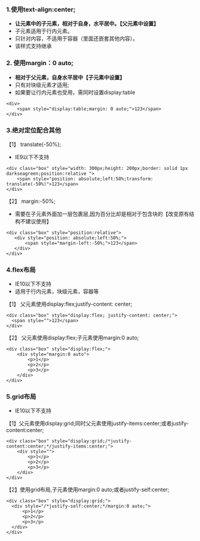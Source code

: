 
### 1.使用text-align:center;
   * **让元素中的子元素，相对于自身，水平居中。【父元素中设置】**
   * 子元素适用于行内元素。
   * 只针对内容，不适用于容器（里面还嵌套其他内容）。
   * 该样式支持继承

### 2. 使用margin：0 auto;
   * **相对于父元素，自身水平居中【子元素中设置】**
   * 只有对块级元素才适用;
   * 如果要让行内元素也受用，需同时设置display:table

 ```
 <div>
     <span style="display:table;margin: 0 auto;">123</span>
 </div>
 ```

### 3.绝对定位配合其他
   【1】 translate(-50%);
   * IE9以下不支持
```
<div class="box" style="width: 300px;height: 200px;border: solid 1px darkseagreen;position:relative ">
    <span style="position: absolute;left:50%;transform: translate(-50%)">123</span>
</div>
```

   【2】 margin:-50%;
   * 需要在子元素外面加一层包裹层,因为百分比却是相对于包含块的【改变原有结构不建议使用】
   ```
  <div class="box" style="position:relative">
      <div style="position: absolute;left:50%;">
          <span style="margin-left:-50%;">123</span>
      </div>
  </div>
   ```


### 4.flex布局
  * IE10以下不支持
  * 适用于行内元素，块级元素，容器等

  【1】 父元素使用display:flex;justify-content: center;

```
<div class="box" style="display:flex; justify-content: center;">
  <span style="">123</span>
</div>
```

 【2】 父元素使用display:flex;子元素使用margin:0 auto;
 ```
 <div class="box" style="display:flex;">
     <div style="margin:0 auto">
         <p>1</p>
         <p>2</p>
         <p>3</p>
     </div>
 </div>
 ```

### 5.grid布局
  * IE10以下不支持

  【1】父元素使用display:grid;同时父元素使用justify-items:center;或者justify-content:center;
  ```
  <div class="box" style="display:grid;/*justify-content:center;*/justify-items:center;">
      <div style="">
          <p>1</p>
          <p>2</p>
          <p>3</p>
      </div>
  </div>
  ```

  【2】使用grid布局,子元素使用margin:0 auto;或者justify-self:center;
  ```
<div class="box" style="display:grid;">
    <div style="/*justify-self:center;*/margin:0 auto;">
        <p>1</p>
        <p>2</p>
        <p>3</p>
    </div>
</div>
  ```

